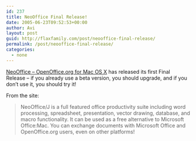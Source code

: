 ```yaml
---
id: 237
title: NeoOffice Final Release!
date: 2005-06-23T09:52:53+00:00
author: Avi
layout: post
guid: http://flaxfamily.com/post/neooffice-final-release/
permalink: /post/neooffice-final-release/
categories:
  - none
---
```

[NeoOffice &#8211; OpenOffice.org for Mac OS X](http://www.neooffice.org/) has released its first Final Release &#8211; if you already use a beta version, you should upgrade, and if you don&#8217;t use it, you should try it!

From the site:

> NeoOffice/J is a full featured office productivity suite including word processing, spreadsheet, presentation, vector drawing, database, and macro functionality. It can be used as a free alternative to Microsoft Office:Mac. You can exchange documents with Microsoft Office and OpenOffice.org users, even on other platforms!